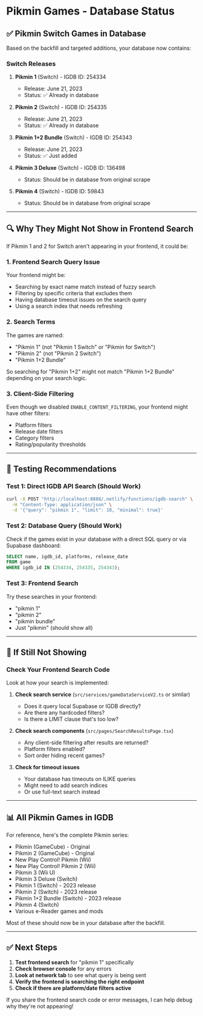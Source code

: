 # Pikmin Games - Database Status

## ✅ Pikmin Switch Games in Database

Based on the backfill and targeted additions, your database now contains:

### Switch Releases
1. **Pikmin 1** (Switch) - IGDB ID: 254334
   - Release: June 21, 2023
   - Status: ✅ Already in database

2. **Pikmin 2** (Switch) - IGDB ID: 254335
   - Release: June 21, 2023
   - Status: ✅ Already in database

3. **Pikmin 1+2 Bundle** (Switch) - IGDB ID: 254343
   - Release: June 21, 2023
   - Status: ✅ Just added

4. **Pikmin 3 Deluxe** (Switch) - IGDB ID: 136498
   - Status: Should be in database from original scrape

5. **Pikmin 4** (Switch) - IGDB ID: 59843
   - Status: Should be in database from original scrape

---

## 🔍 Why They Might Not Show in Frontend Search

If Pikmin 1 and 2 for Switch aren't appearing in your frontend, it could be:

### 1. Frontend Search Query Issue
Your frontend might be:
- Searching by exact name match instead of fuzzy search
- Filtering by specific criteria that excludes them
- Having database timeout issues on the search query
- Using a search index that needs refreshing

### 2. Search Terms
The games are named:
- "Pikmin 1" (not "Pikmin 1 Switch" or "Pikmin for Switch")
- "Pikmin 2" (not "Pikmin 2 Switch")
- "Pikmin 1+2 Bundle"

So searching for "Pikmin 1+2" might not match "Pikmin 1+2 Bundle" depending on your search logic.

### 3. Client-Side Filtering
Even though we disabled `ENABLE_CONTENT_FILTERING`, your frontend might have other filters:
- Platform filters
- Release date filters
- Category filters
- Rating/popularity thresholds

---

## 🧪 Testing Recommendations

### Test 1: Direct IGDB API Search (Should Work)
```bash
curl -X POST "http://localhost:8888/.netlify/functions/igdb-search" \
  -H "Content-Type: application/json" \
  -d '{"query": "pikmin 1", "limit": 10, "minimal": true}'
```

### Test 2: Database Query (Should Work)
Check if the games exist in your database with a direct SQL query or via Supabase dashboard:
```sql
SELECT name, igdb_id, platforms, release_date
FROM game
WHERE igdb_id IN (254334, 254335, 254343);
```

### Test 3: Frontend Search
Try these searches in your frontend:
- "pikmin 1"
- "pikmin 2"
- "pikmin bundle"
- Just "pikmin" (should show all)

---

## 🔧 If Still Not Showing

### Check Your Frontend Search Code

Look at how your search is implemented:

1. **Check search service** (`src/services/gameDataServiceV2.ts` or similar)
   - Does it query local Supabase or IGDB directly?
   - Are there any hardcoded filters?
   - Is there a LIMIT clause that's too low?

2. **Check search components** (`src/pages/SearchResultsPage.tsx`)
   - Any client-side filtering after results are returned?
   - Platform filters enabled?
   - Sort order hiding recent games?

3. **Check for timeout issues**
   - Your database has timeouts on ILIKE queries
   - Might need to add search indices
   - Or use full-text search instead

---

## 📊 All Pikmin Games in IGDB

For reference, here's the complete Pikmin series:

- Pikmin (GameCube) - Original
- Pikmin 2 (GameCube) - Original
- New Play Control! Pikmin (Wii)
- New Play Control! Pikmin 2 (Wii)
- Pikmin 3 (Wii U)
- Pikmin 3 Deluxe (Switch)
- Pikmin 1 (Switch) - 2023 release
- Pikmin 2 (Switch) - 2023 release
- Pikmin 1+2 Bundle (Switch) - 2023 release
- Pikmin 4 (Switch)
- Various e-Reader games and mods

Most of these should now be in your database after the backfill.

---

## ✅ Next Steps

1. **Test frontend search** for "pikmin 1" specifically
2. **Check browser console** for any errors
3. **Look at network tab** to see what query is being sent
4. **Verify the frontend is searching the right endpoint**
5. **Check if there are platform/date filters active**

If you share the frontend search code or error messages, I can help debug why they're not appearing!
